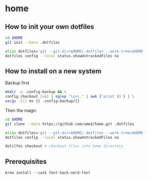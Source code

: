 # home
## How to init your own dotfiles

```sh
cd $HOME
git init --bare .dotfiles

alias dotfiles='git --git-dir=$HOME/.dotfiles --work-tree=$HOME'
dotfiles config --local status.showUntrackedFiles no
```

## How to install on a new system

Backup first
```sh
mkdir -p .config-backup && \
config checkout 2>&1 | egrep "\s+\." | awk {'print $1'} | \
xargs -I{} mv {} .config-backup/{}
```

Then the magic
```sh
cd $HOME
git clone --bare https://github.com/umed/home.git .dotfiles

alias dotfiles='git --git-dir=$HOME/.dotfiles --work-tree=$HOME'
dotfiles config --local status.showUntrackedFiles no

dotilfes checkout # checkout files into home directory
```

## Prerequisites

```
brew install --cask font-hack-nerd-font
```